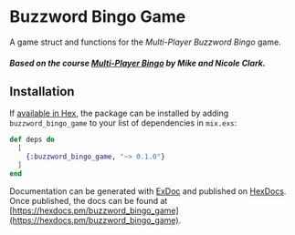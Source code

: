 # Buzzword Bingo Game

A game struct and functions for the _Multi-Player Buzzword Bingo_ game.

##### Based on the course [Multi-Player Bingo](https://pragmaticstudio.com/courses/unpacked-bingo) by Mike and Nicole Clark.

## Installation

If [available in Hex](https://hex.pm/docs/publish), the package can be installed
by adding `buzzword_bingo_game` to your list of dependencies in `mix.exs`:

```elixir
def deps do
  [
    {:buzzword_bingo_game, "~> 0.1.0"}
  ]
end
```

Documentation can be generated with [ExDoc](https://github.com/elixir-lang/ex_doc)
and published on [HexDocs](https://hexdocs.pm). Once published, the docs can
be found at [https://hexdocs.pm/buzzword_bingo_game](https://hexdocs.pm/buzzword_bingo_game).

